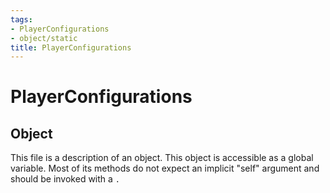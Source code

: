 ```yaml
---
tags:
- PlayerConfigurations
- object/static
title: PlayerConfigurations
---
```

# PlayerConfigurations
## Object
This file is a description of an object. This object is accessible as a global variable. Most of its methods do not expect an implicit "self" argument and should be invoked with a `.`
